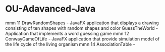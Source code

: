 # OU-Adavanced-Java
mmn 11
  DrawRandomShapes - JavaFX application that displays a drawing consisting of ten shapes with random shapes and color
  GuessTheWorld - Application that implements a word guessing game
mmn 12
  ConwayGameOfLife - JavaFX application that provide simulation model of the life cycle of the living organism
mmn 14
  AssociationTable - 
  
